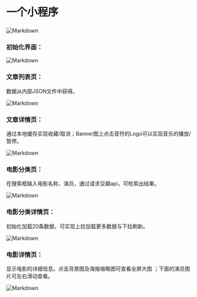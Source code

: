 # 一个小程序

###

![Markdown](http://p1.bpimg.com/583407/45413ebdb4a70476.gif)


### 初始化界面：

  ![Markdown](http://i1.piimg.com/583407/4ac3e75be69cbf62s.jpg)
  
###  文章列表页：
 数据从内部JSON文件中获得。
 
  ![Markdown](http://i1.piimg.com/583407/251fa584b06de00cs.jpg)
  
###  文章详情页：
通过本地缓存实现收藏/取消；Banner图上点击音符的Logo可以实现音乐的播放/暂停。
 
  ![Markdown](http://i1.piimg.com/583407/e2b5c444e8f8e1a1s.jpg)
  
###  电影分类页：
在搜索框输入电影名称、演员，通过请求豆瓣api，可检索出结果。
 
  ![Markdown](http://i1.piimg.com/583407/e126ee23f39ed9fds.jpg)
  
  ### 电影分类详情页：
 初始化加载20条数据，可实现上拉加载更多数据与下拉刷新。
 
  ![Markdown](http://i1.piimg.com/583407/b90c57fcc2757029s.jpg)
  
###  电影详情页：
显示电影的详细信息。点击背景图及海报缩略图可查看全屏大图 ；下面的演员图片可左右滑动查看。
 
  ![Markdown](http://i1.piimg.com/583407/fc95b7dd671362c7s.jpg)
  

  